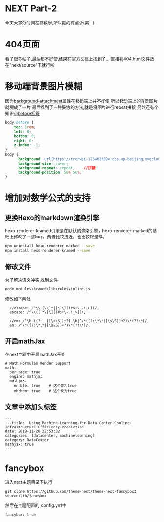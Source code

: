 # NEXT Part-2



今天大部分时间在搞数学,所以更的有点少(哭...)
<!--more-->

# 404页面
看了很多帖子,最后都不好使,结果在官方文档上找到了...
直接将404.html文件放在"next/source"下就行啦

# 移动端背景图片模糊
因为[background-attachment](https://www.w3school.com.cn/cssref/pr_background-attachment.asp)属性在移动端上并不好使,所以移动端上的背景图片就糊成了一片
最后找到了一种妥协的方法,就是将图片进行repeat拼接
另外还有个知识点[before标签](https://www.w3school.com.cn/cssref/selector_before.asp)
```css
body:before {
	top: 1rem;
	left: 0;
	bottom: 0;
	right: 0;
	z-index: -1;
}
body {
      background: url(https://tronwei-1254020584.cos.ap-beijing.myqcloud.com/Blog_sourse/images/bg-common.jpg);
      background-size: cover;
      background-repeat: repeat;    //拼接
      background-position: 50% 50%;
}
```

# 增加对数学公式的支持
## 更换Hexo的markdown渲染引擎
hexo-renderer-kramed引擎是在默认的渲染引擎，hexo-renderer-marked的基础上修改了一些bug，两者比较接近，也比较轻量级。
```bash
npm uninstall hexo-renderer-marked --save
npm install hexo-renderer-kramed --save
```
## 修改文件
为了解决语义冲突,找到文件
```
node_modules\kramed\lib\rules\inline.js
```
修改如下两处
```
  //escape: /^\\([\\`*{}\[\]()#$+\-.!_>])/,
  escape: /^\\([`*\[\]()#$+\-.!_>])/,

  //em: /^\b_((?:__|[\s\S])+?)_\b|^\*((?:\*\*|[\s\S])+?)\*(?!\*)/,
  em: /^\*((?:\*\*|[\s\S])+?)\*(?!\*)/,
```

## 开启mathJax
在next主题中开启mathJax开关
```
# Math Formulas Render Support
math:
  per_page: true
  engine: mathjax   
  mathjax:
    enable: true    # 这个改为true
    mhchem: true    # 这个改为true
```

## 文章中添加头标签
```
---
---title:  Using-Machine-Learning-for-Data-Center-Cooling-Infrastructure-Efficiency-Prediction
date: 2019-11-28 22:53:32
categories: [datacenter, machinelearning]
category: DataCenter
mathjax: true
---
```

# fancybox
进入next主题目录下执行
```
git clone https://github.com/theme-next/theme-next-fancybox3 source/lib/fancybox
```
然后在主题配置的_config.yml中
```
fancybox: true
```
